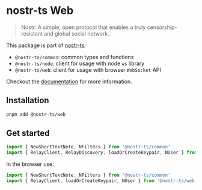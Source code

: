 # nostr-ts Web

> Nostr: A simple, open protocol that enables a truly censorship-resistant and global social network.

This package is part of [nostr-ts](https://github.com/franzos/nostr-ts).

- `@nostr-ts/common`: common types and functions
- `@nostr-ts/node`: client for usage with node `ws` library
- `@nostr-ts/web`: client for usage with browser `WebSocket` API

Checkout the [documentation](https://github.com/franzos/nostr-ts) for more information.

## Installation

```bash
pnpm add @nostr-ts/web
```

## Get started

```js
import { NewShortTextNote, NFilters } from '@nostr-ts/common'
import { RelayClient, RelayDiscovery, loadOrCreateKeypair, NUser } from '@nostr-ts/node'
```

In the browser use:

```js
import { NewShortTextNote, NFilters } from '@nostr-ts/common'
import { RelayClient, loadOrCreateKeypair, NUser } from '@nostr-ts/web'
```